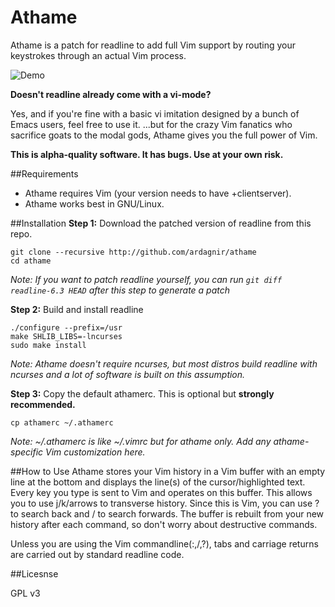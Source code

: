 Athame
======

Athame is a patch for readline to add full Vim support by routing your keystrokes through an actual Vim process.

![Demo](http://i.imgur.com/MZCL1Vi.gif)

**Doesn't readline already come with a vi-mode?**

Yes, and if you're fine with a basic vi imitation designed by a bunch of Emacs users, feel free to use it. ...but for the crazy Vim fanatics who sacrifice goats to the modal gods, Athame gives you the full power of Vim.

**This is alpha-quality software. It has bugs. Use at your own risk.**

##Requirements
- Athame requires Vim (your version needs to have +clientserver).
- Athame works best in GNU/Linux.

##Installation
**Step 1:** Download the patched version of readline from this repo.

    git clone --recursive http://github.com/ardagnir/athame
    cd athame

*Note: If you want to patch readline yourself, you can run `git diff readline-6.3 HEAD` after this step to generate a patch*

**Step 2:** Build and install readline

    ./configure --prefix=/usr
    make SHLIB_LIBS=-lncurses
    sudo make install

*Note: Athame doesn't require ncurses, but most distros build readline with ncurses and a lot of software is built on this assumption.*

**Step 3:** Copy the default athamerc. This is optional but **strongly recommended.**

    cp athamerc ~/.athamerc

*Note: ~/.athamerc is like ~/.vimrc but for athame only. Add any athame-specific Vim customization here.*

##How to Use
Athame stores your Vim history in a Vim buffer with an empty line at the bottom and displays the line(s) of the cursor/highlighted text. Every key you type is sent to Vim and operates on this buffer. This allows you to use j/k/arrows to transverse history. Since this is Vim, you can use ? to search back and / to search forwards. The buffer is rebuilt from your new history after each command, so don't worry about destructive commands.

Unless you are using the Vim commandline(:,/,?), tabs and carriage returns are carried out by standard readline code.

##Licesnse

GPL v3
